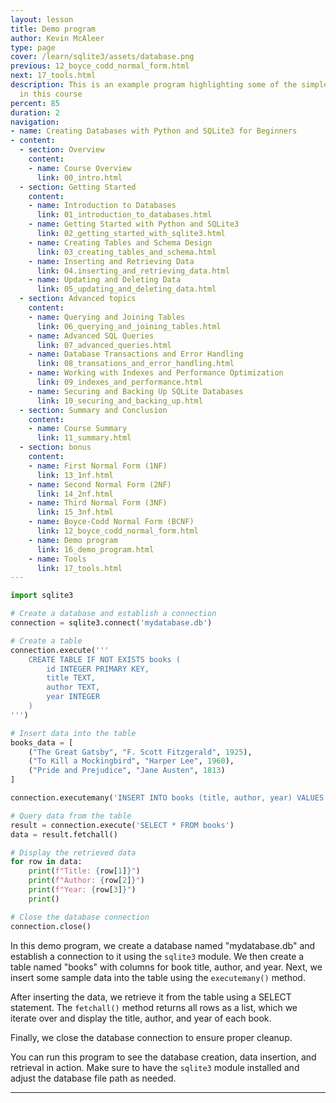 ```yaml
---
layout: lesson
title: Demo program
author: Kevin McAleer
type: page
cover: /learn/sqlite3/assets/database.png
previous: 12_boyce_codd_normal_form.html
next: 17_tools.html
description: This is an example program highlighting some of the simple concepts covered
  in this course
percent: 85
duration: 2
navigation:
- name: Creating Databases with Python and SQLite3 for Beginners
- content:
  - section: Overview
    content:
    - name: Course Overview
      link: 00_intro.html
  - section: Getting Started
    content:
    - name: Introduction to Databases
      link: 01_introduction_to_databases.html
    - name: Getting Started with Python and SQLite3
      link: 02_getting_started_with_sqlite3.html
    - name: Creating Tables and Schema Design
      link: 03_creating_tables_and_schema.html
    - name: Inserting and Retrieving Data
      link: 04.inserting_and_retrieving_data.html
    - name: Updating and Deleting Data
      link: 05_updating_and_deleting_data.html
  - section: Advanced topics
    content:
    - name: Querying and Joining Tables
      link: 06_querying_and_joining_tables.html
    - name: Advanced SQL Queries
      link: 07_advanced_queries.html
    - name: Database Transactions and Error Handling
      link: 08_transations_and_error_handling.html
    - name: Working with Indexes and Performance Optimization
      link: 09_indexes_and_performance.html
    - name: Securing and Backing Up SQLite Databases
      link: 10_securing_and_backing_up.html
  - section: Summary and Conclusion
    content:
    - name: Course Summary
      link: 11_summary.html
  - section: bonus
    content:
    - name: First Normal Form (1NF)
      link: 13_1nf.html
    - name: Second Normal Form (2NF)
      link: 14_2nf.html
    - name: Third Normal Form (3NF)
      link: 15_3nf.html
    - name: Boyce-Codd Normal Form (BCNF)
      link: 12_boyce_codd_normal_form.html
    - name: Demo program
      link: 16_demo_program.html
    - name: Tools
      link: 17_tools.html
---
```



```python
import sqlite3

# Create a database and establish a connection
connection = sqlite3.connect('mydatabase.db')

# Create a table
connection.execute('''
    CREATE TABLE IF NOT EXISTS books (
        id INTEGER PRIMARY KEY,
        title TEXT,
        author TEXT,
        year INTEGER
    )
''')

# Insert data into the table
books_data = [
    ("The Great Gatsby", "F. Scott Fitzgerald", 1925),
    ("To Kill a Mockingbird", "Harper Lee", 1960),
    ("Pride and Prejudice", "Jane Austen", 1813)
]

connection.executemany('INSERT INTO books (title, author, year) VALUES (?, ?, ?)', books_data)

# Query data from the table
result = connection.execute('SELECT * FROM books')
data = result.fetchall()

# Display the retrieved data
for row in data:
    print(f"Title: {row[1]}")
    print(f"Author: {row[2]}")
    print(f"Year: {row[3]}")
    print()

# Close the database connection
connection.close()
```

In this demo program, we create a database named "mydatabase.db" and establish a connection to it using the `sqlite3` module. We then create a table named "books" with columns for book title, author, and year. Next, we insert some sample data into the table using the `executemany()` method.

After inserting the data, we retrieve it from the table using a SELECT statement. The `fetchall()` method returns all rows as a list, which we iterate over and display the title, author, and year of each book.

Finally, we close the database connection to ensure proper cleanup.

You can run this program to see the database creation, data insertion, and retrieval in action. Make sure to have the `sqlite3` module installed and adjust the database file path as needed.

---
